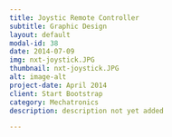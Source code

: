 ```yaml
---
title: Joystic Remote Controller
subtitle: Graphic Design
layout: default
modal-id: 38
date: 2014-07-09
img: nxt-joystick.JPG
thumbnail: nxt-joystick.JPG
alt: image-alt
project-date: April 2014
client: Start Bootstrap
category: Mechatronics
description: description not yet added

---
```

